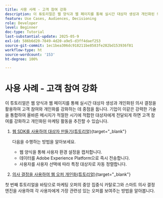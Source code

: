 ```yaml
---
title: 사용 사례 - 고객 참여 강화
description: 이 튜토리얼은 웹 양식과 웹 페이지를 통해 실시간 대상자 생성과 개인화된 의사 결정을 활용하여 고객 참여와 개인화를 강화하는 데 중점을 둡니다.
feature: Use Cases, Audiences, Decisioning
role: Developer
level: Beginner
doc-type: Tutorial
last-substantial-update: 2025-05-9
exl-id: 586b6d20-7849-4d20-a9e5-d3ff4daef253
source-git-commit: 1ec1bea306dc918211be8583fe282bd153936f81
workflow-type: ht
source-wordcount: '153'
ht-degree: 100%

---
```


# 사용 사례 - 고객 참여 강화

이 튜토리얼은 웹 양식과 웹 페이지를 통해 실시간 대상자 생성과 개인화된 의사 결정을 활용하여 고객 참여와 개인화를 강화하는 데 중점을 둡니다. 기업이 이같은 강력한 기술을 통합하여 올바른 메시지가 적절한 시기에 적합한 대상자에게 전달되게 하면 고객 참여를 강화하고 개인화된 마케팅 활동을 추진할 수 있습니다.

1. [웹 SDK를 사용하여 대상자 만들기(튜토리얼)](https://experienceleague.adobe.com/ko/docs/journey-optimizer-learn/create-audiences-using-web-sdk/introduction){target="_blank"}

   다음을 수행하는 방법을 알아보세요.

   * 웹 양식을 통해 사용자 환경 설정을 캡처합니다.
   * 데이터를 Adobe Experience Platform으로 즉시 전송합니다.
   * 사용자를 사용자 선택에 따라 특정 대상자로 자동 정렬합니다.


2. [의사 결정을 사용하여 웹 오퍼 개인화(튜토리얼)](https://experienceleague.adobe.com/ko/docs/journey-optimizer-learn/use-decisioning-to-personalize-web-offers/introduction){target="_blank"}

첫 번째 튜토리얼을 바탕으로 마케팅 오퍼의 중앙 집중식 카탈로그와 스마트 의사 결정 엔진을 사용하여 각 사용자에게 가장 관련성 있는 오퍼를 보여주는 방법을 알아봅니다.

